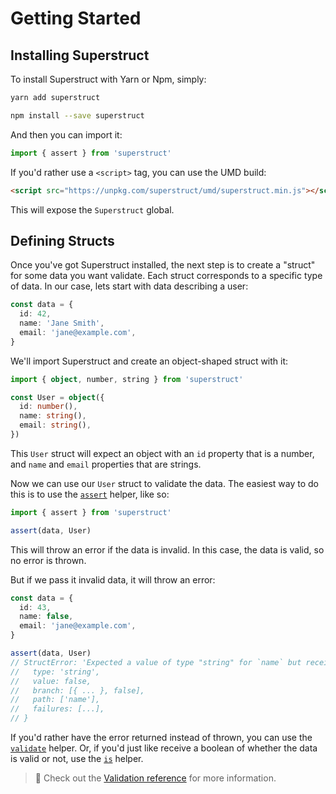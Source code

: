 # Getting Started

## Installing Superstruct

To install Superstruct with Yarn or Npm, simply:

```bash
yarn add superstruct
```

```bash
npm install --save superstruct
```

And then you can import it:

```ts
import { assert } from 'superstruct'
```

If you'd rather use a `<script>` tag, you can use the UMD build:

```html
<script src="https://unpkg.com/superstruct/umd/superstruct.min.js"></script>
```

This will expose the `Superstruct` global.

## Defining Structs

Once you've got Superstruct installed, the next step is to create a "struct" for some data you want validate. Each struct corresponds to a specific type of data. In our case, lets start with data describing a user:

```ts
const data = {
  id: 42,
  name: 'Jane Smith',
  email: 'jane@example.com',
}
```

We'll import Superstruct and create an object-shaped struct with it:

```ts
import { object, number, string } from 'superstruct'

const User = object({
  id: number(),
  name: string(),
  email: string(),
})
```

This `User` struct will expect an object with an `id` property that is a number, and `name` and `email` properties that are strings.

Now we can use our `User` struct to validate the data. The easiest way to do this is to use the [`assert`](../reference.md#assert) helper, like so:

```ts
import { assert } from 'superstruct'

assert(data, User)
```

This will throw an error if the data is invalid. In this case, the data is valid, so no error is thrown.

But if we pass it invalid data, it will throw an error:

```ts
const data = {
  id: 43,
  name: false,
  email: 'jane@example.com',
}

assert(data, User)
// StructError: 'Expected a value of type "string" for `name` but received `false`.' {
//   type: 'string',
//   value: false,
//   branch: [{ ... }, false],
//   path: ['name'],
//   failures: [...],
// }
```

If you'd rather have the error returned instead of thrown, you can use the [`validate`](../reference.md#validate) helper. Or, if you'd just like receive a boolean of whether the data is valid or not, use the [`is`](../reference.md#is) helper.

> 🤖 Check out the [Validation reference](https://superstructjs.org/interfaces/struct) for more information.
